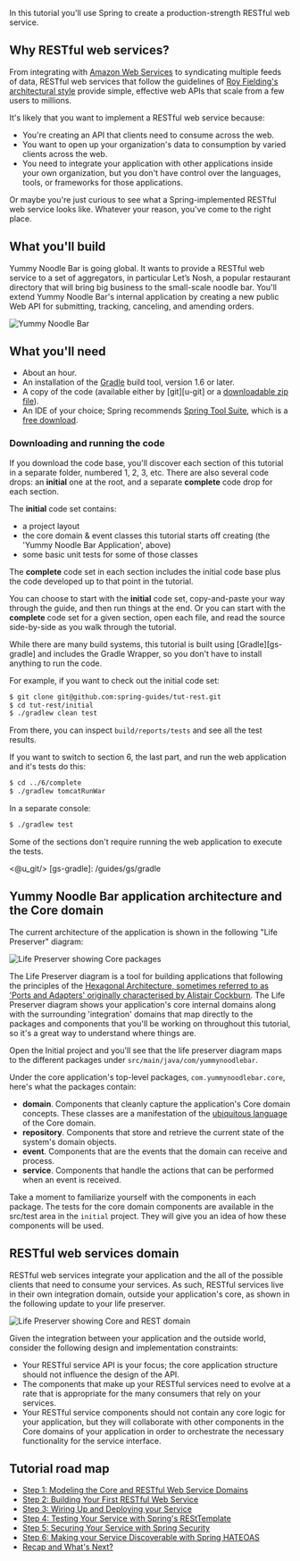 
In this tutorial you'll use Spring to create a production-strength RESTful web service. 

## Why RESTful web services?

From integrating with [Amazon Web Services](http://aws.amazon.com) to syndicating multiple feeds of data, RESTful web services that follow the guidelines of [Roy Fielding's architectural style](http://www.ics.uci.edu/~fielding/pubs/dissertation/top.htm) provide simple, effective web APIs that scale from a few users to millions.

It's likely that you want to implement a RESTful web service because:

* You're creating an API that clients need to consume across the web.
* You want to open up your organization's data to consumption by varied clients across the web.
* You need to integrate your application with other applications inside your own organization, but you don't have control over the languages, tools, or frameworks for those applications.

Or maybe you're just curious to see what a Spring-implemented RESTful web service looks like. Whatever your reason, you've come to the right place.

## What you'll build

Yummy Noodle Bar is going global. It wants to provide a RESTful web service to a set of aggregators, in particular Let’s Nosh, a popular restaurant directory that will bring big business to the small-scale noodle bar. You'll extend Yummy Noodle Bar's internal application by creating a new public Web API for submitting, tracking, canceling, and amending orders.

![Yummy Noodle Bar](images/yummynoodle.jpg)

## What you'll need

* About an hour.
* An installation of the [Gradle](http://www.gradle.org) build tool, version 1.6 or later.
* A copy of the code (available either by [git][u-git] or a [downloadable zip file](https://github.com/spring-guides/tut-rest/archive/master.zip)).
* An IDE of your choice; Spring recommends [Spring Tool Suite](http://www.springsource.org/sts), which is a [free download](http://www.springsource.org/sts).

### Downloading and running the code

If you download the code base, you'll discover each section of this tutorial in a separate folder, numbered 1, 2, 3, etc. There are also several code drops: an **initial** one at the root, and a separate **complete** code drop for each section.

The **initial** code set contains:
- a project layout
- the core domain & event classes this tutorial starts off creating (the 'Yummy Noodle Bar Application', above)
- some basic unit tests for some of those classes

The **complete** code set in each section includes the initial code base plus the code developed up to that point in the tutorial.

You can choose to start with the **initial** code set, copy-and-paste your way through the guide, and then run things at the end. Or you can start with the **complete** code set for a given section, open each file, and read the source side-by-side as you walk through the tutorial.

While there are many build systems, this tutorial is built using [Gradle][gs-gradle] and includes the Gradle Wrapper, so you don't have to install anything to run the code.

For example, if you want to check out the initial code set:

```sh
$ git clone git@github.com:spring-guides/tut-rest.git
$ cd tut-rest/initial
$ ./gradlew clean test
```

From there, you can inspect `build/reports/tests` and see all the test results.

If you want to switch to section 6, the last part, and run the web application and it's tests do this:

```sh
$ cd ../6/complete
$ ./gradlew tomcatRunWar
```

In a separate console:

```sh
$ ./gradlew test
```

Some of the sections don't require running the web application to execute the tests.

<@u_git/>
[gs-gradle]: /guides/gs/gradle

## Yummy Noodle Bar application architecture and the Core domain

The current architecture of the application is shown in the following "Life Preserver" diagram:

![Life Preserver showing Core packages](images/life-preserver-initial.png)

The Life Preserver diagram is a tool for building applications that following the principles of the [Hexagonal Architecture, sometimes referred to as 'Ports and Adapters' originally characterised by Alistair Cockburn](http://alistair.cockburn.us/Hexagonal+architecture). The Life Preserver diagram shows your application's core internal domains along with the surrounding 'integration' domains that map directly to the packages and components that you'll be working on throughout this tutorial, so it's a great way to understand where things are.

Open the Initial project and you'll see that the life preserver diagram maps to the different packages under `src/main/java/com/yummynoodlebar`.

Under the core application's top-level packages, `com.yummynoodlebar.core`, here's what the packages contain:

* **domain**. Components that cleanly capture the application's Core domain concepts. These classes are a manifestation of the [ubiquitous language](http://martinfowler.com/bliki/UbiquitousLanguage.html) of the Core domain.
* **repository**. Components that store and retrieve the current state of the system's domain objects.
* **event**. Components that are the events that the domain can receive and process.
* **service**. Components that handle the actions that can be performed when an event is received.

Take a moment to familiarize yourself with the components in each package. The tests for the core domain components are available in the src/test area in the `initial` project. They will give you an idea of how these components will be used.

## RESTful web services domain

RESTful web services integrate your application and the all of the possible clients that need to consume your services. As such, RESTful services live in their own integration domain, outside your application's core, as shown in the following update to your life preserver.

![Life Preserver showing Core and REST domain](images/life-preserver-rest-domain-intro.png)

Given the integration between your application and the outside world, consider the following design and implementation constraints:

* Your RESTful service API is your focus; the core application structure should not influence the design of the API.
* The components that make up your RESTful services need to evolve at a rate that is appropriate for the many consumers that rely on your services.
* Your RESTful service components should not contain any core logic for your application, but they will collaborate with other components in the Core domains of your application in order to orchestrate the necessary functionality for the service interface.

## Tutorial road map

* [Step 1: Modeling the Core and RESTful Web Service Domains](1/)
* [Step 2: Building Your First RESTful Web Service](2/)
* [Step 3: Wiring Up and Deploying your Service](3/)
* [Step 4: Testing Your Service with Spring's REStTemplate](4/)
* [Step 5: Securing Your Service with Spring Security](5/)
* [Step 6: Making your Service Discoverable with Spring HATEOAS](6/)
* [Recap and What's Next?](7/)


